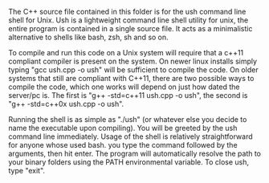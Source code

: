 The C++ source file contained in this folder is for the ush command line shell for Unix.
Ush is a lightweight command line shell utility for unix, the entire
program is contained in a single source file. It acts as a minimalistic alternative
to shells like bash, zsh, sh and so on.

To compile and run this code on a Unix system will require that a c++11 compliant compiler is present on the system.
On newer linux installs simply typing "gcc ush.cpp -o ush" will be sufficient to compile the code. On older systems
that still are compliant with C++11, there are two possible ways to compile the code, which one works will depend on just
how dated the server/pc is. The first is "g++ -std=c++11 ush.cpp -o ush", the second is "g++ -std=c++0x ush.cpp -o ush".

Running the shell is as simple as "./ush" (or whatever else you decide to name the executable upon compiling). You will
be greeted by the ush command line immediately. Usage of the shell is relatively straightforward for anyone whose used bash.
you type the command followed by the arguments, then hit enter. The program will automatically resolve the path to your binary folders
using the PATH environmental variable. To close ush, type "exit".